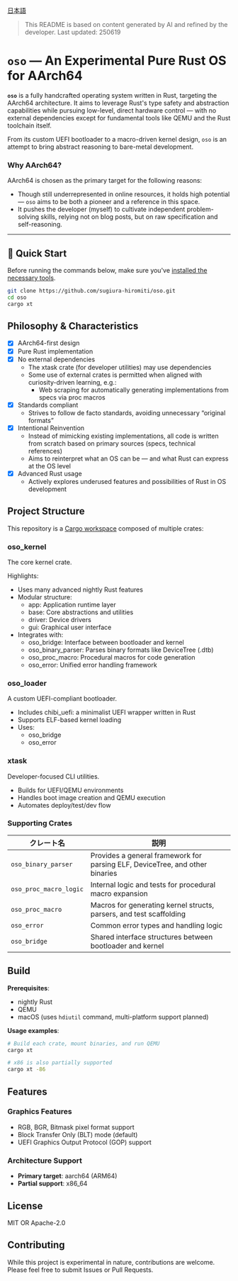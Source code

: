 [日本語](README.md)

> This README is based on content generated by AI and refined by the developer.
> Last updated: 250619

# `oso` — An Experimental Pure Rust OS for AArch64

**`oso`** is a fully handcrafted operating system written in Rust, targeting the AArch64 architecture. It aims to leverage Rust's type safety and abstraction capabilities while pursuing low-level, direct hardware control — with no external dependencies except for fundamental tools like QEMU and the Rust toolchain itself.

From its custom UEFI bootloader to a macro-driven kernel design, `oso` is an attempt to bring abstract reasoning to bare-metal development.

### Why AArch64?

AArch64 is chosen as the primary target for the following reasons:

- Though still underrepresented in online resources, it holds high potential — `oso` aims to be both a pioneer and a reference in this space.
- It pushes the developer (myself) to cultivate independent problem-solving skills, relying not on blog posts, but on raw specification and self-reasoning.

---

## 🔧 Quick Start

Before running the commands below, make sure you've [installed the necessary tools](#build).

```bash
git clone https://github.com/sugiura-hiromiti/oso.git
cd oso
cargo xt
```

## Philosophy & Characteristics

- [x] AArch64-first design
- [x] Pure Rust implementation
- [x] No external dependencies
  - The xtask crate (for developer utilities) may use dependencies
  - Some use of external crates is permitted when aligned with curiosity-driven learning, e.g.:
    - Web scraping for automatically generating implementations from specs via proc macros
- [x] Standards compliant
  - Strives to follow de facto standards, avoiding unnecessary “original formats”
- [x] Intentional Reinvention
  - Instead of mimicking existing implementations, all code is written from scratch based on primary sources (specs, technical references)
  - Aims to reinterpret what an OS can be — and what Rust can express at the OS level
- [x] Advanced Rust usage
  - Actively explores underused features and possibilities of Rust in OS development

## Project Structure

This repository is a [Cargo workspace](https://doc.rust-lang.org/book/ch14-03-cargo-workspaces.html) composed of multiple crates:

### oso_kernel

The core kernel crate.

Highlights:

- Uses many advanced nightly Rust features
- Modular structure:
  - app: Application runtime layer
  - base: Core abstractions and utilities
  - driver: Device drivers
  - gui: Graphical user interface
- Integrates with:
  - oso_bridge: Interface between bootloader and kernel
  - oso_binary_parser: Parses binary formats like DeviceTree (.dtb)
  - oso_proc_macro: Procedural macros for code generation
  - oso_error: Unified error handling framework

### oso_loader

A custom UEFI-compliant bootloader.

- Includes chibi_uefi: a minimalist UEFI wrapper written in Rust
- Supports ELF-based kernel loading
- Uses:
  - oso_bridge
  - oso_error

### xtask

Developer-focused CLI utilities.

- Builds for UEFI/QEMU environments
- Handles boot image creation and QEMU execution
- Automates deploy/test/dev flow

### Supporting Crates

| クレート名             | 説明                                                                         |
| ---------------------- | ---------------------------------------------------------------------------- |
| `oso_binary_parser`    | Provides a general framework for parsing ELF, DeviceTree, and other binaries |
| `oso_proc_macro_logic` | Internal logic and tests for procedural macro expansion                      |
| `oso_proc_macro`       | Macros for generating kernel structs, parsers, and test scaffolding          |
| `oso_error`            | Common error types and handling logic                                        |
| `oso_bridge`           | Shared interface structures between bootloader and kernel                    |

## Build

**Prerequisites**:

- nightly Rust
- QEMU
- macOS (uses `hdiutil` command, multi-platform support planned)

**Usage examples**:

```bash
# Build each crate, mount binaries, and run QEMU
cargo xt

# x86 is also partially supported
cargo xt -86
```

## Features

### Graphics Features

- RGB, BGR, Bitmask pixel format support
- Block Transfer Only (BLT) mode (default)
- UEFI Graphics Output Protocol (GOP) support

### Architecture Support

- **Primary target**: aarch64 (ARM64)
- **Partial support**: x86_64

## License

MIT OR Apache-2.0

## Contributing

While this project is experimental in nature, contributions are welcome.
Please feel free to submit Issues or Pull Requests.
